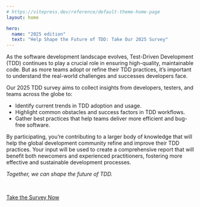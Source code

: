 ```yaml
---
# https://vitepress.dev/reference/default-theme-home-page
layout: home

hero:
  name: "2025 edition"
  text: "Help Shape the Future of TDD: Take Our 2025 Survey"
---
```


As the software development landscape evolves, Test-Driven Development (TDD) continues to play a crucial role in ensuring high-quality, maintainable code. But as more teams adopt or refine their TDD practices, it’s important to understand the real-world challenges and successes developers face.

Our 2025 TDD survey aims to collect insights from developers, testers, and teams across the globe to:

- Identify current trends in TDD adoption and usage.
- Highlight common obstacles and success factors in TDD workflows.
- Gather best practices that help teams deliver more efficient and bug-free software.

By participating, you’re contributing to a larger body of knowledge that will help the global development community refine and improve their TDD practices. Your input will be used to create a comprehensive report that will benefit both newcomers and experienced practitioners, fostering more effective and sustainable development processes.

*Together, we can shape the future of TDD.*

<br />

[Take the Survey Now](https://forms.gle/m5NfeVrcvuELXMu1A)
